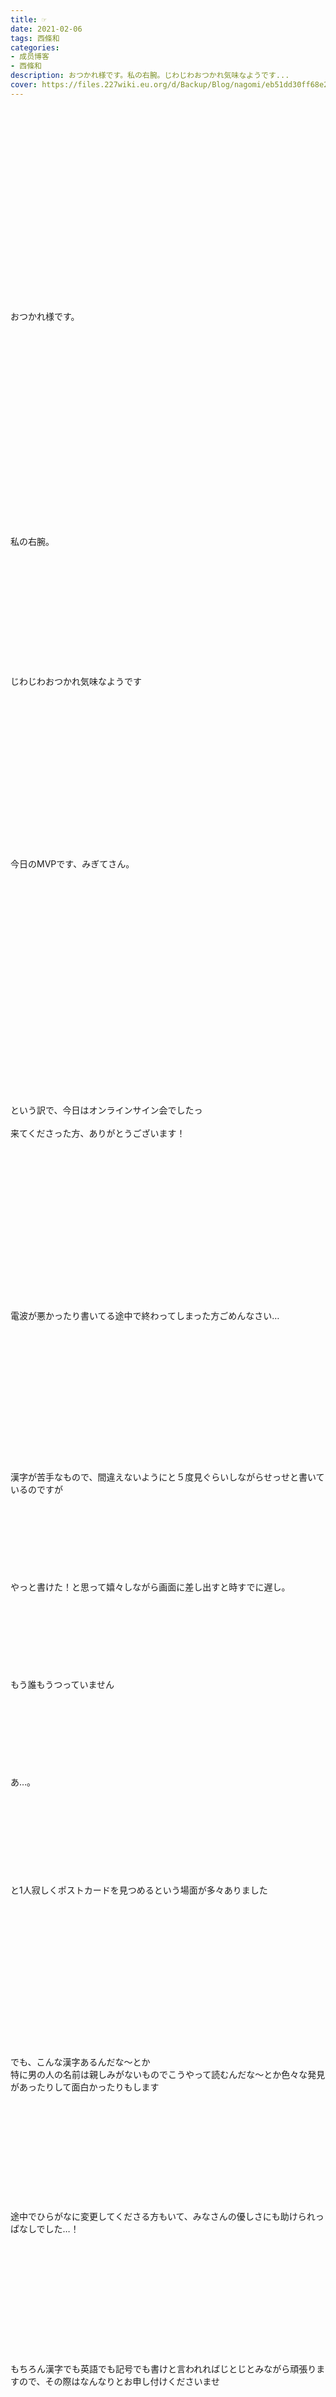 ```yaml
---
title: ☞
date: 2021-02-06
tags: 西條和
categories: 
- 成员博客
- 西條和
description: おつかれ様です。私の右腕。じわじわおつかれ気味なようです...
cover: https://files.227wiki.eu.org/d/Backup/Blog/nagomi/eb51dd30ff68e24952a58c4506592.jpg 
---
```

<div class="blog_detail__main">
        ﻿<br/>
<br/>
<br/>
<br/>
<br/>
<br/>
<br/>
<br/>
<br/>
<br/>
<br/>
<br/>
<br/>
<br/>
<br/>
<br/>
<br/>
<br/>
<br/>
おつかれ様です。<br/>
<br/>
<br/>
<br/>
<br/>
<br/>
<br/>
<br/>
<br/>
<br/>
<br/>
<br/>
<br/>
<br/>
<br/>
<br/>
<br/>
<br/>
<br/>
<br/>
<br/>
私の右腕。<br/>
<br/>
<br/>
<br/>
<br/>
<br/>
<br/>
<br/>
<br/>
<br/>
<br/>
<br/>
<br/>
じわじわおつかれ気味なようです<br/>
<br/>
<br/>
<br/>
<br/>
<br/>
<br/>
<br/>
<br/>
<br/>
<br/>
<br/>
<br/>
<br/>
<br/>
<br/>
<br/>
今日のMVPです、みぎてさん。<br/>
<br/>
<br/>
<br/>
<br/>
<br/>
<br/>
<br/>
<br/>
<br/>
<br/>
<br/>
<br/>
<br/>
<br/>
<br/>
<br/>
<br/>
<br/>
<br/>
<br/>
<br/>
<br/>
という訳で、今日はオンラインサイン会でしたっ<br/>
<br/>
来てくださった方、ありがとうございます！<br/>
<br/>
<br/>
<br/>
<br/>
<br/>
<br/>
<br/>
<br/>
<br/>
<br/>
<br/>
<br/>
<br/>
<br/>
<br/>
<br/>
電波が悪かったり書いてる途中で終わってしまった方ごめんなさい…<br/>
<br/>
<br/>
<br/>
<br/>
<br/>
<br/>
<br/>
<br/>
<br/>
<br/>
<br/>
<br/>
<br/>
<br/>
漢字が苦手なもので、間違えないようにと５度見ぐらいしながらせっせと書いているのですが<br/>
<br/>
<br/>
<br/>
<br/>
<br/>
<br/>
<br/>
<br/>
やっと書けた！と思って嬉々しながら画面に差し出すと時すでに遅し。<br/>
<br/>
<br/>
<br/>
<br/>
<br/>
<br/>
<br/>
<br/>
もう誰もうつっていません<br/>
<br/>
<br/>
<br/>
<br/>
<br/>
<br/>
<br/>
<br/>
あ…。<br/>
<br/>
<br/>
<br/>
<br/>
<br/>
<br/>
<br/>
<br/>
<br/>
と1人寂しくポストカードを見つめるという場面が多々ありました<br/>
<br/>
<br/>
<br/>
<br/>
<br/>
<br/>
<br/>
<br/>
<br/>
<br/>
<br/>
<br/>
<br/>
<br/>
<br/>
でも、こんな漢字あるんだな〜とか<br/>
特に男の人の名前は親しみがないものでこうやって読むんだな〜とか色々な発見があったりして面白かったりもします<br/>
<br/>
<br/>
<br/>
<br/>
<br/>
<br/>
<br/>
<br/>
<br/>
<br/>
<br/>
途中でひらがなに変更してくださる方もいて、みなさんの優しさにも助けられっぱなしでした…！<br/>
<br/>
<br/>
<br/>
<br/>
<br/>
<br/>
<br/>
<br/>
<br/>
<br/>
<br/>
<br/>
もちろん漢字でも英語でも記号でも書けと言われればじとじとみながら頑張りますので、その際はなんなりとお申し付けくださいませ<br/>
<br/>
<br/>
<br/>
<br/>
<br/>
<br/>
<br/>
<br/>
<br/>
<br/>
<br/>
<br/>
<br/>
<br/>
<br/>
<br/>
<br/>
<br/>
<br/>
<br/>
<br/>
<br/>
<br/>
<br/>
<br/>
<br/>
<br/>
<br/>
<br/>
<br/>
<br/>
<br/>
<br/>
<br/>
<br/>
<br/>
<br/>
<br/>
<br/>
<br/>
<br/>
ふぁい<br/>
<br/>
<br/>
<br/>
<br/>
<img src="https://files.227wiki.eu.org/d/Backup/Blog/nagomi/eb51dd30ff68e24952a58c4506592.jpg"><br/>
<br/>
<br/>
<br/>
<br/>
<br/>
<br/>
<br/>
<br/>
<br/>
私の家族の中では有名なのですが、<br/>
わたくし、メープルなんたら。キャラメルなんたらとかいうものにめっぽうよわいのです<br/>
<br/>
<br/>
<br/>
<br/>
<br/>
　　　<br/>
<br/>
<br/>
<br/>
<br/>
<br/>
<br/>
<br/>
<br/>
<br/>
<br/>
<br/>
こちらはメープルシェイクだそうです。<br/>
<br/>
<br/>
<br/>
<br/>
<br/>
<br/>
<br/>
<br/>
<br/>
<br/>
<br/>
<br/>
<br/>
<br/>
<br/>
<br/>
<br/>
手がひえひえしたけどおいしかった〜<br/>
<br/>
<br/>
<br/>
<br/>
<br/>
<br/>
<br/>
<br/>
<br/>
<br/>
<br/>
<br/>
<br/>
<br/>
<br/>
<br/>
<br/>
最近寒さに睨まれ痛い目をみたので、みなさんはどうか寒さに目をつけられないようお気をつけください<br/>
<br/>
<br/>
<br/>
<br/>
<br/>
<br/>
<br/>
<br/>
<br/>
<br/>
<br/>
<br/>
<br/>
<br/>
<br/>
ぬくぬくいきましょ〜<br/>
<br/>
<br/>
<br/>
<br/>
<br/>
<br/>
<br/>
<br/>
<br/>
<br/>
<br/>
<br/>
<br/>
<br/>
<br/>
おしまい。<br/>
<br/>
<br/>
<br/>
<br/>
<br/>
<br/>
<br/>
<br/>
<br/>
<br/>
<br/>
<br/>
<br/>
<br/>
<br/>
<br/>
<br/>
<br/>
<br/>
<br/>
<br/>
<br/>
<br/>
<br/>
<br/>
<br/>
<br/>
と言いたいところですが忘れてました<br/>
<br/>
<br/>
<br/>
<br/>
<br/>
<br/>
<br/>
<br/>
ぽい<br/>
<br/>
<br/>
<br/>
<img src="https://files.227wiki.eu.org/d/Backup/Blog/nagomi/eb51dd30ff68e24952a58c4506592-01.jpg"><br/>
<br/>
<br/>
<br/>
<br/>
<br/>
<br/>
<br/>
<br/>
<br/>
たいへん笑っとりますが、今夜の検算中はなんと催眠術回となっております。<br/>
<br/>
<br/>
<br/>
<br/>
<br/>
<br/>
<br/>
<br/>
<br/>
<br/>
恐ろしかったり、不信だったり。<br/>
<br/>
いったん通り越しておもしろかったり、<br/>
やっぱりひっくり返って恐ろしかったり。<br/>
<br/>
<br/>
<br/>
<br/>
<br/>
<br/>
<br/>
<br/>
<br/>
<br/>
催眠術師さんと対面する人生を送ることになるなんて思ってなかったなあと思いながら、<br/>
催眠術師さんの派手な生地をひたすら眺めていました<br/>
<br/>
<br/>
<br/>
<br/>
<br/>
<br/>
<br/>
<br/>
<br/>
<br/>
<br/>
れったんが虫を食べてた時といい、前回もそうですが<br/>
自分が身を置いてる所で起きてる出来事な気がしません<br/>
<br/>
<br/>
<br/>
<br/>
<br/>
<br/>
<br/>
<br/>
<br/>
<br/>
<br/>
見てはいるし、理解もしてるつもりなのですが<br/>
状況を把握しきれず、現実だと受け入れる前にいつも終わっちゃいます<br/>
<br/>
<br/>
<br/>
<br/>
<br/>
<br/>
<br/>
<br/>
<br/>
<br/>
<br/>
<br/>
なのでぽかーんとしてるかもしれません<br/>
<br/>
<br/>
<br/>
<br/>
<br/>
<br/>
<br/>
<br/>
<br/>
<br/>
いや、ぽかーんとしてました。<br/>
<br/>
<br/>
<br/>
<br/>
<br/>
<br/>
<br/>
<br/>
<br/>
<br/>
<br/>
<br/>
<br/>
<br/>
<br/>
<br/>
<br/>
<br/>
<br/>
<br/>
<br/>
<br/>
<br/>
おしまい。
<!--twitter-->

<!--//twitter-->
</img></img></div>